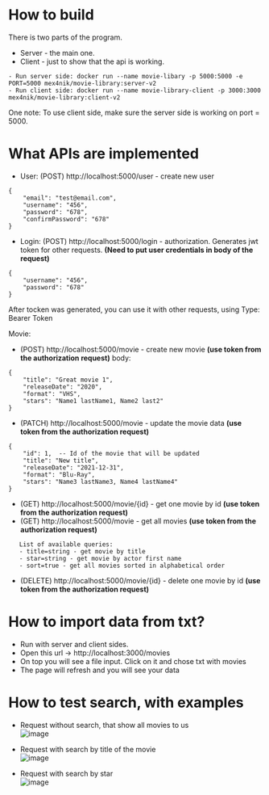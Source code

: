 # How to build

There is two parts of the program.
- Server - the main one.
- Client - just to show that the api is working.
```
- Run server side: docker run --name movie-libary -p 5000:5000 -e PORT=5000 mex4nik/movie-library:server-v2
- Run client side: docker run --name movie-library-client -p 3000:3000 mex4nik/movie-library:client-v2
```
One note: To use client side, make sure the server side is working on port = 5000.

# What APIs are implemented
- User:
(POST) http://localhost:5000/user - create new user
```
{
    "email": "test@email.com",
    "username": "456",
    "password": "678",
    "confirmPassword": "678"
}
```

- Login: 
(POST) http://localhost:5000/login - authorization. Generates jwt token for other requests.  **(Need to put user credentials in body of the request)**
```
{
    "username": "456",
    "password": "678"
}
```
After tocken was generated, you can use it with other requests, using Type: Bearer Token

Movie: 
- (POST) http://localhost:5000/movie - create new movie **(use token from the authorization request)**
body: 
```
{
    "title": "Great movie 1",
    "releaseDate": "2020",
    "format": "VHS",
    "stars": "Name1 lastName1, Name2 last2"
}
```

- (PATCH) http://localhost:5000/movie - update the movie data **(use token from the authorization request)**
```
{
    "id": 1,  -- Id of the movie that will be updated
    "title": "New title",
    "releaseDate": "2021-12-31",
    "format": "Blu-Ray",
    "stars": "Name3 lastName3, Name4 lastName4"
}
```

-  (GET) http://localhost:5000/movie/{id} - get one movie by id **(use token from the authorization request)**
-  (GET) http://localhost:5000/movie - get all movies **(use token from the authorization request)**
```
   List of available queries: 
   - title=string - get movie by title
   - star=string - get movie by actor first name
   - sort=true - get all movies sorted in alphabetical order
```

-  (DELETE) http://localhost:5000/movie/{id} - delete one movie by id **(use token from the authorization request)**

# How to import data from txt?
- Run with server and client sides.
- Open this url -> http://localhost:3000/movies
- On top you will see a file input. Click on it and chose txt with movies
- The page will refresh and you will see your data

# How to test search, with examples
- Request without search, that show all movies to us  
![image](https://user-images.githubusercontent.com/51294476/189198683-845170f1-d22b-40b4-aeb4-8c85f87e47cf.png)

- Request with search by title of the movie  
![image](https://user-images.githubusercontent.com/51294476/189198839-9643cf02-efdb-4c22-9131-64b684ec20a4.png)

- Request with search by star  
![image](https://user-images.githubusercontent.com/51294476/189198932-390e76a5-e66c-43fb-b9e0-cc7632c8826c.png)
